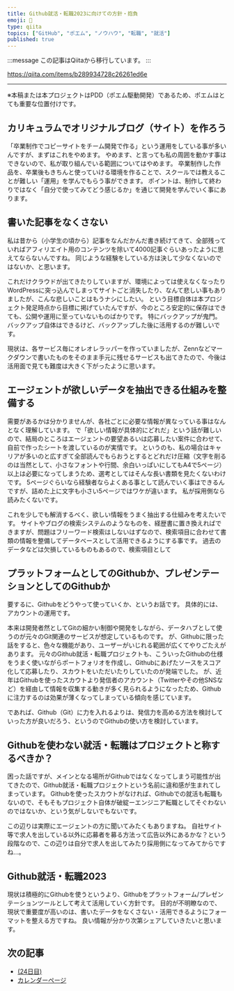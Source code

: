 ```yaml
---
title: Github就活・転職2023に向けての方針・抱負
emoji: 📝
type: qiita
topics: ["GitHub", "ポエム", "ノウハウ", "転職", "就活"]
published: true
---
```


:::message
この記事はQiitaから移行しています。
:::

https://qiita.com/items/b289934728c26261ed6e

---

※本稿または本プロジェクトはPDD（ポエム駆動開発）であるため、ポエムはとても重要な位置付けです。

## カリキュラムでオリジナルブログ（サイト）を作ろう
「卒業制作でコピーサイトをチーム開発で作る」という運用をしている事が多いんですが、まずはこれをやめます。
やめます、と言っても私の周囲を動かす事はできないので、私が取り組んでいる範囲についてはやめます。
卒業制作した作品を、卒業後もきちんと使っていける環境を作ることで、スクールでは教えることが難しい「運用」を学んでもらう事ができます。
ポイントは、制作して終わりではなく「自分で使ってみてどう感じるか」を通じて開発を学んでいく事にあります。

## 書いた記事をなくさない
私は昔から（小学生の頃から）記事をなんだかんだ書き続けてきて、全部残っていればアフィリエイト用のコンテンツを除いて4000記事ぐらいあったように思えてならないんですね。
同じような経験をしている方は決して少なくないのではないか、と思います。

これだけクラウドが出てきたりしていますが、環境によっては使えなくなったりWordPressに突っ込んでしまってサイトごと消失したり、なんて悲しい事もありましたが、こんな悲しいことはもうナシにしたい。
という目標自体は本プロジェクト発足時点から目標に掲げていたんですが、今のところ安定的に保存はできても、公開や運用に至っていないものばかりです。
特にバックアップが鬼門。バックアップ自体はできるけど、バックアップした後に活用するのが難しいです。

現状は、各サービス毎にオレオレラッパーを作っていましたが、Zennなどマークダウンで書いたものをそのまま手元に残せるサービスも出てきたので、今後は活用面で見ても難度は大きく下がったように思います。

## エージェントが欲しいデータを抽出できる仕組みを整備する
需要があるかは分かりませんが、各社ごとに必要な情報が異なっている事はなんとなく理解しています。
で「欲しい情報が具体的にどれだ」という話が難しいので、結局のところはエージェントの要望あるいは応募したい案件に合わせて、自前で作ったシートを渡しているのが実情です。
というのも、私の場合はキャリアが多いのと広すぎて全部読んでもらおうとするとどれだけ圧縮（文字を削るのは当然として、小さなフォントや行間、余白いっぱいにしてもA4で5ページ）以上は必要になってしまうため、選考としてはそんな長い書類を見たくないわけです。
5ページぐらいなら経験者ならよくある事として読んでいく事はできるんですが、詰めた上に文字も小さい5ページではワケが違います。
私が採用側なら読みたくないです。

これを少しでも解消するべく、欲しい情報をうまく抽出する仕組みを考えたいです。
サイトやブログの検索システムのようなものを、経歴書に置き換えればできますが、問題はフリーワード検索はしないはずなので、検索項目に合わせて書類の情報を整備してデータベースとして活用できるようにする事です。
過去のデータなどは欠損しているものもあるので、検索項目として

## プラットフォームとしてのGithubか、プレゼンテーションとしてのGithubか
要するに、Githubをどうやって使っていくか、というお話です。
具体的には、アカウントの運用です。

本来は開発者然としてGitの細かい制御や開発をしながら、データハブとして使うのが元々のGit関連のサービスが想定しているものです。
が、Githubに限った話をすると、色々な機能があり、ユーザーがいじれる範囲が広くてやりごたえがあります。
元々のGithub就活・転職プロジェクトも、こういったGithubの仕様をうまく使いながらポートフォリオを作成し、Githubにあげたソースをスコア化して応募したり、スカウトをいただいたりしていたのが発端でした。
が、近年はGithubを使ったスカウトより発信者のアカウント（Twitterやその他SNSなど）を経由して情報を収集する動きが多く見られるようになったため、Githubに注力するのは効果が薄くなってしまっている傾向を感じています。

であれば、Github（Git）に力を入れるよりは、発信力を高める方法を検討していった方が良いだろう、というのでGithubの使い方を検討しています。

## Githubを使わない就活・転職はプロジェクトと称するべきか？
困った話ですが、メインとなる場所がGithubではなくなってしまう可能性が出てきたので、Github就活・転職プロジェクトという名前に違和感が生まれてしまっています。
Githubを使ったスカウトがなければ、Githubでの就活も転職もないので、そもそもプロジェクト自体が破綻ーエンジニア転職としてそぐわないのではないか、という気がしないでもないです。

この辺りは実際にエージェントの方に聞いてみたくもありますね。
自社サイト等で求人を出している以外に応募者を募る方法って広告以外にあるかな？という段階なので、この辺りは自分で求人を出してみたり採用側になってみてからですね…。

## Github就活・転職2023
現状は積極的にGithubを使うというより、Githubをプラットフォーム/プレゼンテーションツールとして考えて活用していく方針です。
目的が不明瞭なので、現状で重要度が高いのは、書いたデータをなくさない・活用できるようにフォーマットを整える方ですね。
良い情報が分かり次第シェアしていきたいと思います。

## 次の記事
- [(24日目) ](https://qiita.com/nomurasan/items/)
- [カレンダーページ](https://qiita.com/advent-calendar/2022/oreno_nomurasan2022)

